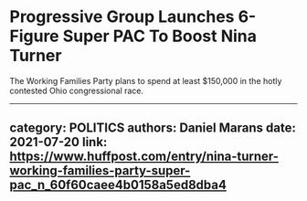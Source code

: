 # Progressive Group Launches 6-Figure Super PAC To Boost Nina Turner

The Working Families Party plans to spend at least $150,000 in the hotly contested Ohio congressional race.

---
category: POLITICS
authors: Daniel Marans
date: 2021-07-20
link: https://www.huffpost.com/entry/nina-turner-working-families-party-super-pac_n_60f60caee4b0158a5ed8dba4
---
